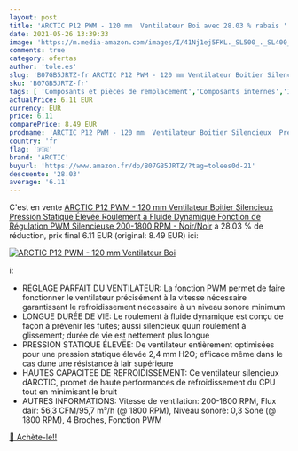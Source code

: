 ```yaml
---
layout: post
title: 'ARCTIC P12 PWM - 120 mm  Ventilateur Boi avec 28.03 % rabais '
date: 2021-05-26 13:39:33
image: 'https://m.media-amazon.com/images/I/41Nj1ej5FKL._SL500_._SL400_.jpg'
comments: true
category: ofertas
author: 'tole.es'
slug: 'B07GB5JRTZ-fr ARCTIC P12 PWM - 120 mm Ventilateur Boitier Silencieux...'
sku: 'B07GB5JRTZ-fr'
tags: [ 'Composants et pièces de remplacement','Composants internes','Informatique','Refroidissement et ventilateurs','Ventilateurs de boîtier','arctic', ]
actualPrice: 6.11 EUR
currency: EUR
price: 6.11
comparePrice: 8.49 EUR
prodname: 'ARCTIC P12 PWM - 120 mm  Ventilateur Boitier Silencieux  Pression Statique Élevée  Roulement à Fluide Dynamique  Fonction de Régulation PWM Silencieuse  200-1800 RPM - Noir/Noir'
country: 'fr'
flag: '🇫🇷'
brand: 'ARCTIC'
buyurl: 'https://www.amazon.fr/dp/B07GB5JRTZ/?tag=tolees0d-21'
descuento: '28.03'
average: '6.11'
---
```


C'est en vente [ARCTIC P12 PWM - 120 mm  Ventilateur Boitier Silencieux  Pression Statique Élevée  Roulement à Fluide Dynamique  Fonction de Régulation PWM Silencieuse  200-1800 RPM - Noir/Noir](https://www.amazon.fr/dp/B07GB5JRTZ/?tag=tolees0d-21)  à  28.03 % de réduction, prix final  6.11 EUR (original: 8.49 EUR) ici:

[![ARCTIC P12 PWM - 120 mm  Ventilateur Boi](https://m.media-amazon.com/images/I/41Nj1ej5FKL._SL500_._SL400_.jpg)](https://www.amazon.fr/dp/B07GB5JRTZ/?tag=tolees0d-21)

ℹ️:

- RÉGLAGE PARFAIT DU VENTILATEUR: La fonction PWM permet de faire fonctionner le ventilateur précisément à la vitesse nécessaire garantissant le refroidissement nécessaire à un niveau sonore minimum
- LONGUE DURÉE DE VIE: Le roulement à fluide dynamique est conçu de façon à prévenir les fuites; aussi silencieux quun roulement à glissement; durée de vie est nettement plus longue
- PRESSION STATIQUE ÉLEVËE: De ventilateur entièrement optimisées pour une pression statique élevée 2,4 mm H2O; efficace même dans le cas dune une résistance à lair supérieure
- HAUTES CAPACITEE DE REFROIDISSEMENT: Ce ventilateur silencieux dARCTIC, promet de haute performances de refroidissement du CPU tout en minimisant le bruit
- AUTRES INFORMATIONS: Vitesse de ventilation: 200-1800 RPM, Flux dair: 56,3 CFM/95,7 m³/h (@ 1800 RPM), Niveau sonore: 0,3 Sone (@ 1800 RPM), 4 Broches, Fonction PWM

[🛒 Achète-le!!](https://www.amazon.fr/dp/B07GB5JRTZ/?tag=tolees0d-21)

